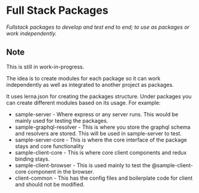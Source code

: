 # Full Stack Packages

*Fullstack packages to develop and test end to end; to use as packages or work independently.*

## Note

This is still in work-in-progress.

The idea is to create modules for each package so it can work independently as well as integrated to another project as packages. 

It uses lerna.json for creating the packages structure. Under packages you can create different modules based on its usage. For example:

- sample-server - Where express or any server runs. This would be mainly used for testing the packages.
- sample-graphql-resolver - This is where you store the graphql schema and resolvers are stored. This will be used in sample-server to test. 
- sample-server-core - This is where the core interface of the package stays and core functionality
- sample-client-core - This is where core client components and redux binding stays. 
- sample-client-browser - This is used mainly to test the @sample-client-core component in the browser.
- client-common - This has the config files and boilerplate code for client and should not be modified.
